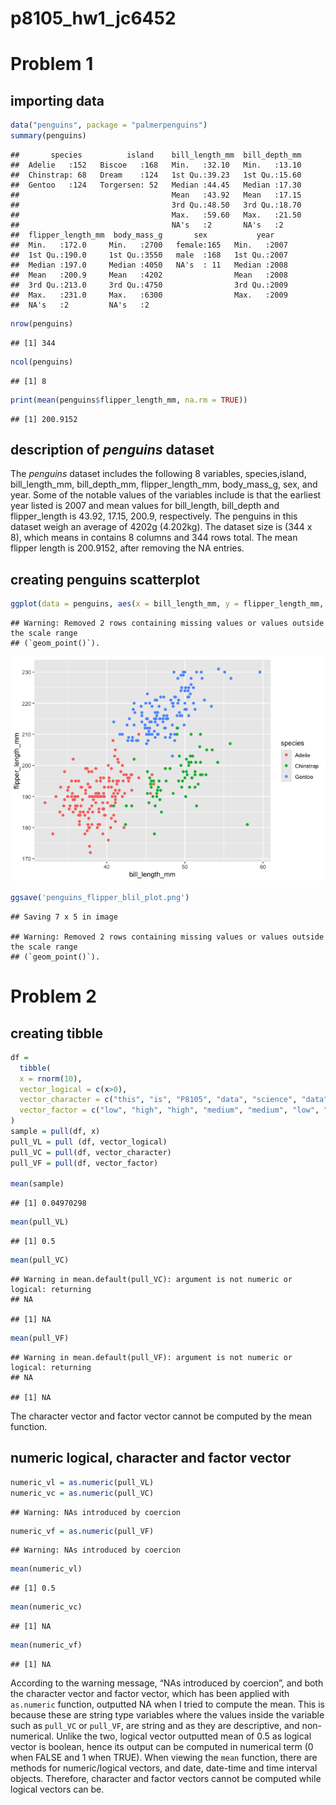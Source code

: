 p8105_hw1_jc6452
================

# Problem 1

## importing data

``` r
data("penguins", package = "palmerpenguins")
summary(penguins)
```

    ##       species          island    bill_length_mm  bill_depth_mm  
    ##  Adelie   :152   Biscoe   :168   Min.   :32.10   Min.   :13.10  
    ##  Chinstrap: 68   Dream    :124   1st Qu.:39.23   1st Qu.:15.60  
    ##  Gentoo   :124   Torgersen: 52   Median :44.45   Median :17.30  
    ##                                  Mean   :43.92   Mean   :17.15  
    ##                                  3rd Qu.:48.50   3rd Qu.:18.70  
    ##                                  Max.   :59.60   Max.   :21.50  
    ##                                  NA's   :2       NA's   :2      
    ##  flipper_length_mm  body_mass_g       sex           year     
    ##  Min.   :172.0     Min.   :2700   female:165   Min.   :2007  
    ##  1st Qu.:190.0     1st Qu.:3550   male  :168   1st Qu.:2007  
    ##  Median :197.0     Median :4050   NA's  : 11   Median :2008  
    ##  Mean   :200.9     Mean   :4202                Mean   :2008  
    ##  3rd Qu.:213.0     3rd Qu.:4750                3rd Qu.:2009  
    ##  Max.   :231.0     Max.   :6300                Max.   :2009  
    ##  NA's   :2         NA's   :2

``` r
nrow(penguins)
```

    ## [1] 344

``` r
ncol(penguins)
```

    ## [1] 8

``` r
print(mean(penguins$flipper_length_mm, na.rm = TRUE))
```

    ## [1] 200.9152

## description of *penguins* dataset

The *penguins* dataset includes the following 8 variables,
species,island, bill_length_mm, bill_depth_mm, flipper_length_mm,
body_mass_g, sex, and year. Some of the notable values of the variables
include is that the earliest year listed is 2007 and mean values for
bill_length, bill_depth and flipper_length is 43.92, 17.15, 200.9,
respectively. The penguins in this dataset weigh an average of 4202g
(4.202kg). The dataset size is (344 x 8), which means in contains 8
columns and 344 rows total. The mean flipper length is 200.9152, after
removing the NA entries.

## creating penguins scatterplot

``` r
ggplot(data = penguins, aes(x = bill_length_mm, y = flipper_length_mm, color = species)) + geom_point()
```

    ## Warning: Removed 2 rows containing missing values or values outside the scale range
    ## (`geom_point()`).

![](p8105_hw1_jc6452_files/figure-gfm/scatterplot-1.png)<!-- -->

``` r
ggsave('penguins_flipper_blil_plot.png')
```

    ## Saving 7 x 5 in image

    ## Warning: Removed 2 rows containing missing values or values outside the scale range
    ## (`geom_point()`).

# Problem 2

## creating tibble

``` r
df = 
  tibble(
  x = rnorm(10),
  vector_logical = c(x>0),
  vector_character = c("this", "is", "P8105", "data", "science", "data", "wrangling", "homework", "one", "problem"),
  vector_factor = c("low", "high", "high", "medium", "medium", "low", "high", "high", "low", "medium")
)
sample = pull(df, x)
pull_VL = pull (df, vector_logical)
pull_VC = pull(df, vector_character)
pull_VF = pull(df, vector_factor)

mean(sample)
```

    ## [1] 0.04970298

``` r
mean(pull_VL)
```

    ## [1] 0.5

``` r
mean(pull_VC)
```

    ## Warning in mean.default(pull_VC): argument is not numeric or logical: returning
    ## NA

    ## [1] NA

``` r
mean(pull_VF)
```

    ## Warning in mean.default(pull_VF): argument is not numeric or logical: returning
    ## NA

    ## [1] NA

The character vector and factor vector cannot be computed by the mean
function.

## numeric logical, character and factor vector

``` r
numeric_vl = as.numeric(pull_VL)
numeric_vc = as.numeric(pull_VC)
```

    ## Warning: NAs introduced by coercion

``` r
numeric_vf = as.numeric(pull_VF)
```

    ## Warning: NAs introduced by coercion

``` r
mean(numeric_vl)
```

    ## [1] 0.5

``` r
mean(numeric_vc)
```

    ## [1] NA

``` r
mean(numeric_vf)
```

    ## [1] NA

According to the warning message, “NAs introduced by coercion”, and both
the character vector and factor vector, which has been applied with
`as.numeric` function, outputted NA when I tried to compute the mean.
This is because these are string type variables where the values inside
the variable such as `pull_VC` or `pull_VF`, are string and as they are
descriptive, and non-numerical. Unlike the two, logical vector outputted
mean of 0.5 as logical vector is boolean, hence its output can be
computed in numerical term (0 when FALSE and 1 when TRUE). When viewing
the `mean` function, there are methods for numeric/logical vectors, and
date, date-time and time interval objects. Therefore, character and
factor vectors cannot be computed while logical vectors can be.
